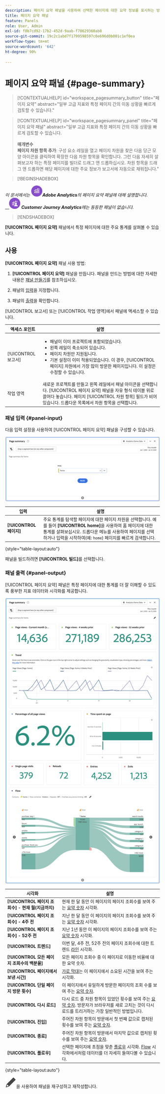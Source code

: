 ```yaml
---
description: 페이지 요약 패널을 사용하여 선택한 페이지에 대한 요약 정보를 표시하는 방법에 대해 알아봅니다.
title: 페이지 요약 패널
feature: Panels
role: User, Admin
exl-id: f0b7cd92-17b2-452d-9aab-f78629360ab8
source-git-commit: 19c2c1abd7f1799598597c0e696d0b001c1ef0ea
workflow-type: tm+mt
source-wordcount: '642'
ht-degree: 90%

---
```


# 페이지 요약 패널 {#page-summary}

<!-- markdownlint-disable MD034 -->

>[!CONTEXTUALHELP]
>id="workspace_pagesummary_button"
>title="페이지 요약"
>abstract="일부 고급 지표와 특정 페이지 간의 이동 상황을 빠르게 검토할 수 있습니다."

<!-- markdownlint-enable MD034 -->

<!-- markdownlint-disable MD034 -->

>[!CONTEXTUALHELP]
>id="workspace_pagesummary_panel"
>title="페이지 요약 패널"
>abstract="일부 고급 지표와 특정 페이지 간의 이동 상황을 빠르게 검토할 수 있습니다.<br/><br/>**매개변수&#x200B;**<br/>**페이지 차원 항목 추가**: 구성 요소 레일을 열고 페이지 차원을 찾은 다음 당근 모양 아이콘을 클릭하여 확장한 다음 차원 항목을 확인합니다. 그런 다음 자세히 살펴보고자 하는 특정 페이지를 빌더로 드래그 앤 드롭하십시오. 차원 항목을 드래그 앤 드롭하면 해당 페이지에 대한 주요 정보가 보고서에 자동으로 채워집니다."

<!-- markdownlint-enable MD034 -->


>[!BEGINSHADEBOX]

_이 문서에서는_ ![Adobe Analytics](/help/assets/icons/AdobeAnalytics.svg) _&#x200B;**Adobe Analytics**&#x200B;의 페이지 요약 패널에 대해 설명합니다._<br/>__![CustomerJourneyAnalytics](/help/assets/icons/CustomerJourneyAnalytics.svg) _&#x200B;**Customer Journey Analytics**&#x200B;에는 동등한 패널이 없습니다._

>[!ENDSHADEBOX]

**[!UICONTROL 페이지 요약]** 패널에서 특정 페이지에 대한 주요 통계를 살펴볼 수 있습니다.

## 사용

**[!UICONTROL 페이지 요약]** 패널 사용 방법:

1. **[!UICONTROL 페이지 요약]** 패널을 만듭니다. 패널을 만드는 방법에 대한 자세한 내용은 [패널 만들기](panels.md#create-a-panel)를 참조하십시오.

1. 패널의 [입력](#panel-input)을 지정합니다.

1. 패널의 [출력](#panel-output)을 확인합니다.



[!UICONTROL 보고서] 또는 [!UICONTROL 작업 영역]에서 패널에 액세스할 수 있습니다.

| 액세스 포인트 | 설명 |
| --- | --- |
| [!UICONTROL 보고서] | <ul><li>패널이 이미 프로젝트에 포함되었습니다.</li><li>왼쪽 레일이 축소되어 있습니다.</li><li>페이지 차원만 지원됩니다.</li><li>기본 설정이 이미 적용되었습니다. 이 경우, [!UICONTROL 페이지] 차원에서 가장 많이 방문한 페이지입니다. 이 설정은 수정할 수 있습니다.</li></ul> |
| 작업 영역 | 새로운 프로젝트를 만들고 왼쪽 레일에서 패널 아이콘을 선택합니다. [!UICONTROL 페이지 요약] 패널을 자유 형식 테이블 위로 끌어다 놓습니다. 페이지 [!UICONTROL 차원 항목] 필드가 비어 있습니다. 드롭다운 목록에서 차원 항목을 선택합니다. |

### 패널 입력 {#panel-input}

다음 입력 설정을 사용하여 [!UICONTROL 페이지 요약] 패널을 구성할 수 있습니다.

![페이지 입력 요약](assets/page-summary-input.png)

| 입력 | 설명 |
| --- | --- |
| **[!UICONTROL 페이지]** | 주요 통계를 탐색할 페이지에 대한 페이지 차원을 선택합니다. 예를 들어 **[!UICONTROL home]**&#x200B;을 사용하여 홈 페이지에 대한 통계를 살펴보십시오. 드롭다운 메뉴를 사용하여 페이지를 선택하거나 입력을 시작하여(예: `home`) 페이지를 빠르게 검색합니다. |

{style="table-layout:auto"}


패널을 빌드하려면 **[!UICONTROL 빌드]**&#x200B;를 선택합니다.

### 패널 출력 {#panel-output}

[!UICONTROL 페이지 요약] 패널은 특정 페이지에 대한 통계를 더 잘 이해할 수 있도록 풍부한 지표 데이터와 시각화를 제공합니다.

![페이지 요약 패널](assets/page-summary-output.png)

| 시각화 | 설명 |
| --- | --- |
| **[!UICONTROL 페이지 조회수] - 현재 월(지금까지)** | 현재 한 달 동안 이 페이지의 페이지 조회수를 보여 주는 [요약 숫자](/help/analyze/analysis-workspace/visualizations/summary-number-change.md) 시각화. |
| **[!UICONTROL 페이지 조회수] - 4주 전** | 지난 한 달 동안 이 페이지의 페이지 조회수를 보여 주는 [요약 숫자](/help/analyze/analysis-workspace/visualizations/summary-number-change.md) 시각화. |
| **[!UICONTROL 페이지 조회수] - 52주 전** | 지난 1년 동안 이 페이지의 페이지 조회수를 보여 주는 [요약 숫자](/help/analyze/analysis-workspace/visualizations/summary-number-change.md) 시각화. |
| **[!UICONTROL 트렌드]** | 이번 달, 4주 전, 52주 전의 페이지 조회수에 대한 트렌드 [라인](/help/analyze/analysis-workspace/visualizations/line.md) 시각화. |
| **[!UICONTROL 모든 페이지 조회수의 백분율]** | 모든 페이지 조회수 중 이 페이지로 이동한 비율에 대한 요약 숫자. |
| **[!UICONTROL 페이지에서 보낸 시간]** | [가로 막대](/help/analyze/analysis-workspace/visualizations/horizontal-bar.md)는 이 페이지에서 소요된 시간을 보여 주는 시각화. |
| **[!UICONTROL 단일 페이지 방문 횟수]** | 이 페이지에서 유일하게 방문한 페이지의 조회 수를 보여 주는 [요약 숫자](/help/analyze/analysis-workspace/visualizations/summary-number-change.md). |
| **[!UICONTROL 다시 로드]** | 다시 로드 중 차원 항목이 있었던 횟수를 보여 주는 [요약 숫자](/help/analyze/analysis-workspace/visualizations/summary-number-change.md). 방문자가 브라우저를 새로 고치는 것이 다시 로드를 트리거하는 가장 일반적인 방법입니다. |
| **[!UICONTROL 진입]** | 주어진 차원 항목이 방문에서 첫 번째 값으로 캡처된 횟수를 보여 주는 [요약 숫자](/help/analyze/analysis-workspace/visualizations/summary-number-change.md). |
| **[!UICONTROL 종료]** | 주어진 차원 항목이 방문에서 마지막 값으로 캡처된 횟수를 보여 주는 [요약 숫자](/help/analyze/analysis-workspace/visualizations/summary-number-change.md). |
| **[!UICONTROL 플로우]** | 선택한 페이지에 초점을 맞춘 [플로우](/help/analyze/analysis-workspace/visualizations/c-flow/flow.md) 시각화. [Flow](/help/analyze/analysis-workspace/visualizations/c-flow/create-flow.md) 시각화에서처럼 데이터를 더 자세히 들여다볼 수 있습니다. |

{style="table-layout:auto"}

![편집](/help/assets/icons/Edit.svg)을 사용하여 패널을 재구성하고 재작성합니다.
